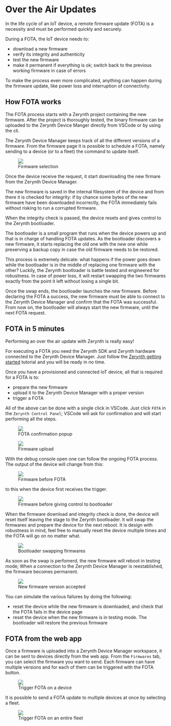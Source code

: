 # **Over the Air Updates**

In the life cycle of an IoT device, a remote firmware update (FOTA) is a necessity and must be performed quickly and securely.


During a FOTA, the IoT device needs to:

- download a new firmware
- verify its integrity and authenticity
- test the new firmware
- make it permanent if everything is ok; switch back to the previous working firmware in case of errors

To make the process even more complicated, anything can happen during the firmware update, like power loss and interruption of connectivity.

## **How FOTA works**

The FOTA process starts with a Zerynth project containing the new firmware. After the project is thoroughly tested, the binary firmware can be uploaded to the Zerynth Device Manger directly from VSCode or by using the cli. 

The Zerynth Device Manager keeps track of all the different versions of a firmware. From the firmware page it is possible to schedule a FOTA, namely sending to a device (or to a fleet) the command to update itself.

<figure>
    <a data-fancybox="gallery" href="../img/fota-firmware-selection.png">
        <img src="../img/fota-firmware-selection.png" />
    </a>
    <figcaption>Firmware selection</figcaption>
</figure>

Once the device receive the request, it start downloading the new firmare from the Zerynth Device Manager.

The new firmware is saved in the internal filesystem of the device and from there it is checked for integrity: if by chance some bytes of the new firmware have been downloaded incorrectly, the FOTA immediately fails without risking to run a corrupted firmware.

When the integrity check is passed, the device resets and gives control to the Zerynth bootloader.

The bootloader is a small program that runs when the device powers up and that is in charge of handling FOTA updates. As the bootloader discovers a new firmware, it starts replacing the old one with the new one while preserving a backup copy in case the old firmware needs to be restored.

This process is extremely delicate: what happens if the power goes down while the bootloader is in the middle of replacing one firmware with the other? Luckily, the Zerynth bootloader is battle tested and engineered for robustness. In case of power loss, it will restart swapping the two firmwares exactly from the point it left without losing a single bit.

Once the swap ends, the bootloader launches the new firmware. Before declaring the FOTA a success, the new firmware must be able to connect to the Zerynth Device Manager and confirm that the FOTA was successful. From now on, the bootloader will always start the new firmware, until the next FOTA request.


## **FOTA in 5 minutes**

Performing an over the air update with Zerynth is really easy!

For executing a FOTA you need the Zerynth SDK and Zerynth hardware connected to the Zerynth Device Manager.
Just follow the [Zerynth getting started](../gettingstarted/sdk_guide.md) tutorial and you will be ready in no time.

Once you have a provisioned and connected IoT device, all that is required for a FOTA is to:

- prepare the new firmware
- upload it to the Zerynth Device Manager with a proper version
- trigger a FOTA

All of the above can be done with a single click in VSCode. Just click `FOTA` in the `Zerynth Control Panel`; VSCode will ask for confirmation and will start performing all the steps.

<figure>
    <a data-fancybox="gallery" href="../img/fota-confirmation.png">
        <img src="../img/fota-confirmation.png"/>
    </a>
    <figcaption>FOTA confirmation popup</figcaption>
</figure>

<figure>
    <a data-fancybox="gallery" href="../img/fota-upload.png">
        <img src="../img/fota-upload.png"/>
    </a>
    <figcaption>Firmware upload</figcaption>
</figure>



With the debug console open one can follow the ongoing FOTA process. 
The output of the device will change from this:

<figure>
    <a data-fancybox="gallery" href="../img/fota-step-0.png">
        <img src="../img/fota-step-0.png" />
    </a>
    <figcaption>Firmware before FOTA</figcaption>
</figure>


to this when the device first receives the trigger.

<figure>
    <a data-fancybox="gallery" href="../img/fota-step-1.png">
        <img src="../img/fota-step-1.png" />
    </a>
    <figcaption>Firmware before giving control to bootloader</figcaption>
</figure>

When the firmware download and integrity check is done, the device will reset itself leaving the stage to the Zerynth bootloader.
It will swap the firmwares and prepare the device for the next reboot. It is design with robustness in mind, feel free to manually reset the device multiple times and the FOTA will go on no matter what. 

<figure>
    <a data-fancybox="gallery" href="../img/fota-bootloader.png">
        <img src="../img/fota-bootloader.png" />
    </a>
    <figcaption>Bootloader swapping firmwares</figcaption>
</figure>


As soon as the swap is perfomerd, the new firmware will reboot in testing mode;
When a connection to the Zerynth Device Manager is reestablished, the firmware becomes permanent.

<figure>
    <a data-fancybox="gallery" href="../img/fota-permanent.png">
        <img src="../img/fota-permanent.png" />
    </a>
    <figcaption>New firmware version accepted</figcaption>
</figure>

You can simulate the various failures by doing the following:

- reset the device while the new firmware is downloaded, and check that the FOTA fails in the device page
- reset the device when the new firmware is in testing mode. The bootloader will restore the previous firmware

## **FOTA from the web app**

Once a firmware is uploaded into a Zerynth Device Manager workspace, it can be sent to devices directly from the web app. From the `Firmwares` tab, 
you can select the firmware you want to send. Each firmware can have multiple versions and for each of them can be triggered with the FOTA button.

<figure>
    <a data-fancybox="gallery" href="../img/fota-device.png">
        <img src="../img/fota-device.png" />
    </a>
    <figcaption>Trigger FOTA on a device</figcaption>
</figure>


It is possible to send a FOTA update to multiple devices at once by selecting a fleet.

<figure>
    <a data-fancybox="gallery" href="../img/fota-fleet.png">
        <img src="../img/fota-fleet.png" />
    </a>
    <figcaption>Trigger FOTA on an entire fleet</figcaption>
</figure>




















